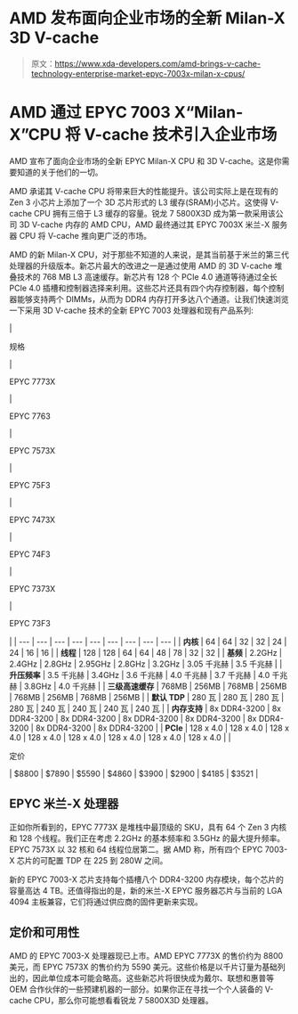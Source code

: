 # AMD 发布面向企业市场的全新 Milan-X 3D V-cache

> 原文：<https://www.xda-developers.com/amd-brings-v-cache-technology-enterprise-market-epyc-7003x-milan-x-cpus/>

# AMD 通过 EPYC 7003 X“Milan-X”CPU 将 V-cache 技术引入企业市场

AMD 宣布了面向企业市场的全新 EPYC Milan-X CPU 和 3D V-cache。这是你需要知道的关于他们的一切。

AMD 承诺其 V-cache CPU 将带来巨大的性能提升。该公司实际上是在现有的 Zen 3 小芯片上添加了一个 3D 芯片形式的 L3 缓存(SRAM)小芯片。这使得 V-cache CPU 拥有三倍于 L3 缓存的容量。锐龙 7 5800X3D 成为第一款采用该公司 3D V-cache 内存的 AMD CPU，AMD 最终通过其 EPYC 7003X 米兰-X 服务器 CPU 将 V-cache 推向更广泛的市场。

AMD 的新 Milan-X CPU，对于那些不知道的人来说，是其当前基于米兰的第三代处理器的升级版本。新芯片最大的改进之一是通过使用 AMD 的 3D V-cache 堆叠技术的 768 MB L3 高速缓存。新芯片有 128 个 PCIe 4.0 通道等待通过全长 PCIe 4.0 插槽和控制器选择来利用。这些芯片还具有四个内存控制器，每个控制器能够支持两个 DIMMs，从而为 DDR4 内存打开多达八个通道。让我们快速浏览一下采用 3D V-cache 技术的全新 EPYC 7003 处理器和现有产品系列:

| 

规格

 | 

EPYC 7773X

 | 

EPYC 7763

 | 

EPYC 7573X

 | 

EPYC 75F3

 | 

EPYC 7473X

 | 

EPYC 74F3

 | 

EPYC 7373X

 | 

EPYC 73F3

 |
| --- | --- | --- | --- | --- | --- | --- | --- | --- |
| **内核** | 64 | 64 | 32 | 32 | 24 | 24 | 16 | 16 |
| **线程** | 128 | 128 | 64 | 64 | 48 | 78 | 32 | 32 |
| **基频** | 2.2GHz | 2.4GHz | 2.8GHz | 2.95GHz | 2.8GHz | 3.2GHz | 3.05 千兆赫 | 3.5 千兆赫 |
| **升压频率** | 3.5 千兆赫 | 3.4GHz | 3.6 千兆赫 | 4.0 千兆赫 | 3.7 千兆赫 | 4.0 千兆赫 | 3.8GHz | 4.0 千兆赫 |
| **三级高速缓存** | 768MB | 256MB | 768MB | 256MB | 768MB | 256MB | 768MB | 256MB |
| **默认 TDP** | 280 瓦 | 280 瓦 | 280 瓦 | 280 瓦 | 240 瓦 | 240 瓦 | 240 瓦 | 240 瓦 |
| **内存支持** | 8x DDR4-3200 | 8x DDR4-3200 | 8x DDR4-3200 | 8x DDR4-3200 | 8x DDR4-3200 | 8x DDR4-3200 | 8x DDR4-3200 | 8x DDR4-3200 |
| **PCIe** | 128 x 4.0 | 128 x 4.0 | 128 x 4.0 | 128 x 4.0 | 128 x 4.0 | 128 x 4.0 | 128 x 4.0 | 128 x 4.0 |
| 

定价

 | $8800 | $7890 | $5590 | $4860 | $3900 | $2900 | $4185 | $3521 |

## EPYC 米兰-X 处理器

正如你所看到的，EPYC 7773X 是堆栈中最顶级的 SKU，具有 64 个 Zen 3 内核和 128 个线程。我们正在考虑 2.2GHz 的基本频率和 3.5GHz 的最大提升频率。EPYC 7573X 以 32 核和 64 线程位居第二。据 AMD 称，所有四个 EPYC 7003-X 芯片的可配置 TDP 在 225 到 280W 之间。

新的 EPYC 7003-X 芯片支持每个插槽八个 DDR4-3200 内存模块，每个芯片的容量高达 4 TB。还值得指出的是，新的米兰-X EPYC 服务器芯片与当前的 LGA 4094 主板兼容，它们将通过供应商的固件更新来实现。

## 定价和可用性

AMD 的 EPYC 7003-X 处理器现已上市。AMD EPYC 7773X 的售价约为 8800 美元，而 EPYC 7573X 的售价约为 5590 美元。这些价格是以千片订量为基础列出的，因此单位成本可能会略高。这些新芯片将很快成为戴尔、联想和惠普等 OEM 合作伙伴的一些预建机器的一部分。如果你正在寻找一个个人装备的 V-cache CPU，那么你可能想看看锐龙 7 5800X3D 处理器。